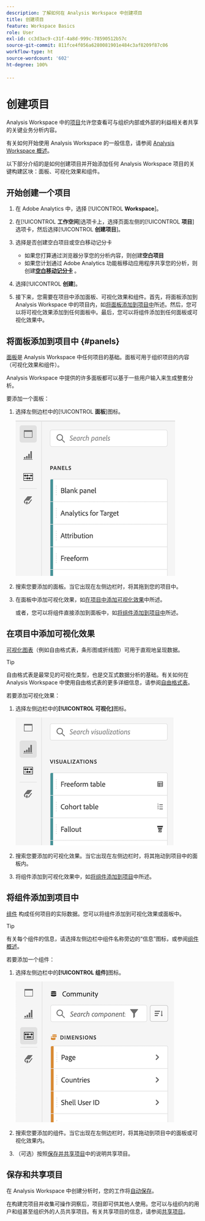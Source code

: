 ```yaml
---
description: 了解如何在 Analysis Workspace 中创建项目
title: 创建项目
feature: Workspace Basics
role: User
exl-id: cc3d3ac9-c31f-4a8d-999c-78590512b57c
source-git-commit: 811fce4f056a6280081901e484c3af8209f87c06
workflow-type: ht
source-wordcount: '602'
ht-degree: 100%

---
```


# 创建项目

Analysis Workspace 中的[项目](/help/analysis-workspace/build-workspace-project/freeform-overview.md)允许您查看可与组织内部或外部的利益相关者共享的关键业务分析内容。

有关如何开始使用 Analysis Workspace 的一般信息，请参阅 [Analysis Workspace 概述](/help/analysis-workspace/home.md)。

以下部分介绍的是如何创建项目并开始添加任何 Analysis Workspace 项目的关键构建区块：面板、可视化效果和组件。

## 开始创建一个项目

1. 在 Adobe Analytics 中，选择 [!UICONTROL **Workspace**]。

1. 在&#x200B;[!UICONTROL **工作空间**]&#x200B;选项卡上，选择页面左侧的&#x200B;[!UICONTROL **项目**]&#x200B;选项卡，然后选择&#x200B;[!UICONTROL **创建项目**]。

1. 选择是否创建空白项目或空白移动记分卡

   * 如果您打算通过浏览器分享您的分析内容，则创建&#x200B;**空白项目** 
   * 如果您计划通过 Adobe Analytics 功能板移动应用程序共享您的分析，则创建&#x200B;[**空白移动记分卡**](/help/mobile-app/curator.md) 。

1. 选择&#x200B;[!UICONTROL **创建**]。

1. 接下来，您需要在项目中添加面板、可视化效果和组件。首先，将面板添加到 Analysis Workspace 中的项目内，如[将面板添加到项目中](#add-panels-to-the-project)所述。然后，您可以将可视化效果添加到任何面板中。最后，您可以将组件添加到任何面板或可视化效果中。

## 将面板添加到项目中 {#panels}

[面板](/help/analysis-workspace/c-panels/panels.md)是 Analysis Workspace 中任何项目的基础。面板可用于组织项目的内容（可视化效果和组件）。

Analysis Workspace 中提供的许多面板都可以基于一些用户输入来生成整套分析。

要添加一个面板：

1. 选择左侧边栏中的&#x200B;[!UICONTROL **面板**]&#x200B;图标。

   ![选择“面板”图标和可用面板列表。](assets/build-panels.png)

1. 搜索您要添加的面板。当它出现在左侧边栏时，将其拖到您的项目中。

1. 在面板中添加可视化效果，如[在项目中添加可视化效果](#add-visualizations-to-the-project)中所述。

   或者，您可以将组件直接添加到面板中，如[将组件添加到项目中](#add-components-to-the-project)所述。

## 在项目中添加可视化效果

[可视化图表](/help/analysis-workspace/visualizations/freeform-analysis-visualizations.md)（例如自由格式表，条形图或折线图）可用于直观地呈现数据。

>[!TIP]
>
>自由格式表是最常见的可视化类型，也是交互式数据分析的基础。有关如何在 Analysis Workspace 中使用自由格式表的更多详细信息，请参阅[自由格式表](/help/analysis-workspace/visualizations/freeform-table/freeform-table.md)。

若要添加可视化效果：

1. 选择左侧边栏中的&#x200B;**[!UICONTROL 可视化]**&#x200B;图标。

   ![选定的可视化图标和可用的可视化效果列表。](assets/build-visualizations.png)

1. 搜索您要添加的可视化效果。当它出现在左侧边栏时，将其拖动到项目中的面板内。

1. 将组件添加到可视化效果中，如[将组件添加到项目](#add-components-to-the-project)中所述。

## 将组件添加到项目中

[组件](/help/components/overview.md) 构成任何项目的实际数据。您可以将组件添加到可视化效果或面板中。

>[!TIP]
>
>有关每个组件的信息，请选择左侧边栏中组件名称旁边的“信息”图标，或参阅[组件概述](/help/components/overview.md)。

若要添加一个组件：

1. 选择左侧边栏中的&#x200B;**[!UICONTROL 组件]**&#x200B;图标。

   ![选定的“组件”图标和可用的维度列表。](assets/build-components.png)

1. 搜索您要添加的组件。当它出现在左侧边栏时，将其拖动到项目中的面板或可视化效果内。

1. （可选）按照[保存并共享项目](#save-and-share-the-project)中的说明共享项目。

## 保存和共享项目

在 Analysis Workspace 中创建分析时，您的工作将[自动保存](/help/analysis-workspace/build-workspace-project/save-projects.md)。

在构建完项目并收集可操作洞察后，项目即可供其他人使用。您可以与组织内的用户和组甚至组织外的人员共享项目。有关共享项目的信息，请参阅[共享项目](/help/analysis-workspace/curate-share/share-projects.md)。
